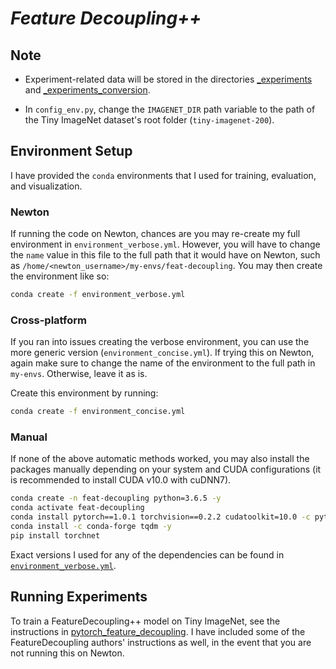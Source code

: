 # *Feature Decoupling++*

## Note

* Experiment-related data will be stored in the directories [_experiments](https://github.com/kobeeraveendran/feature-decoupling/tree/master/_experiments) and [_experiments_conversion](https://github.com/kobeeraveendran/feature-decoupling/tree/master/_experiments_conversion).

* In `config_env.py`, change the `IMAGENET_DIR` path variable to the path of the Tiny ImageNet dataset's root folder (`tiny-imagenet-200`).

## Environment Setup

I have provided the `conda` environments that I used for training, evaluation, and visualization.

### Newton

If running the code on Newton, chances are you may re-create my full environment in `environment_verbose.yml`. However, you will have to change the `name` value in this file to the full path that it would have on Newton, such as `/home/<newton_username>/my-envs/feat-decoupling`. You may then create the environment like so:

```bash
conda create -f environment_verbose.yml
```

### Cross-platform

If you ran into issues creating the verbose environment, you can use the more generic version (`environment_concise.yml`). If trying this on Newton, again make sure to change the name of the environment to the full path in `my-envs`. Otherwise, leave it as is.

Create this environment by running:

```bash
conda create -f environment_concise.yml
```

### Manual

If none of the above automatic methods worked, you may also install the packages manually depending on your system and CUDA configurations (it is recommended to install CUDA v10.0 with cuDNN7).

```bash
conda create -n feat-decoupling python=3.6.5 -y
conda activate feat-decoupling
conda install pytorch==1.0.1 torchvision==0.2.2 cudatoolkit=10.0 -c pytorch -y
conda install -c conda-forge tqdm -y
pip install torchnet
```

Exact versions I used for any of the dependencies can be found in [`environment_verbose.yml`](https://github.com/kobeeraveendran/feature-decoupling/blob/master/environment_verbose.yml).

## Running Experiments

To train a FeatureDecoupling++ model on Tiny ImageNet, see the instructions in [pytorch_feature_decoupling](https://github.com/kobeeraveendran/feature-decoupling/tree/master/pytorch_feature_decoupling). I have included some of the FeatureDecoupling authors' instructions as well, in the event that you are not running this on Newton.
